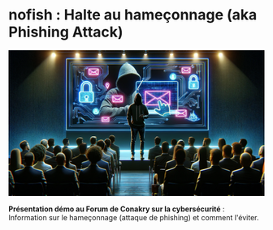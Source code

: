 # nofish : Halte au hameçonnage (aka Phishing Attack)

![Couverture nofish : phishing attack](images/nofishCoverImage.png)

**Présentation démo au Forum de Conakry sur la cybersécurité** : Information sur le hameçonnage (attaque de phishing) et comment l'éviter.
